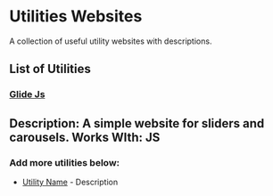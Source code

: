 # Utilities Websites

A collection of useful utility websites with descriptions.

## List of Utilities

### [Glide Js](https://glidejs.com/)
**Description:** A simple website for sliders and carousels.
**Works WIth:** JS
---

### Add more utilities below:
- [Utility Name](https://website.com) - Description

